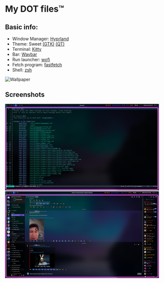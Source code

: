 # My DOT files™

## Basic info:
 * Window Manager: [Hyprland](https://github.com/hyprwm/Hyprland)
 * Theme: Sweet [(GTK)](https://www.gnome-look.org/p/1253385) [(QT)](https://www.gnome-look.org/p/1294174)
 * Terminal: [Kitty](https://github.com/kovidgoyal/kitty)
 * Bar: [Waybar](https://github.com/Alexays/Waybar)
 * Run launcher: [wofi](https://hg.sr.ht/~scoopta/wofi)
 * Fetch program: [fastfetch](https://github.com/fastfetch-cli/fastfetch)
 * Shell: [zsh](https://www.zsh.org/)

 
![Wallpaper](https://wallup.net/wp-content/uploads/2015/12/16494-stars-sky-landscape-Switzerland-lake.jpg)


## Screenshots

![Terminyal](https://github.com/Slimemaster0/dots/blob/main/screen-shuts/commited.png)
![Discord](https://github.com/Slimemaster0/dots/blob/main/screen-shuts/discord.png)

